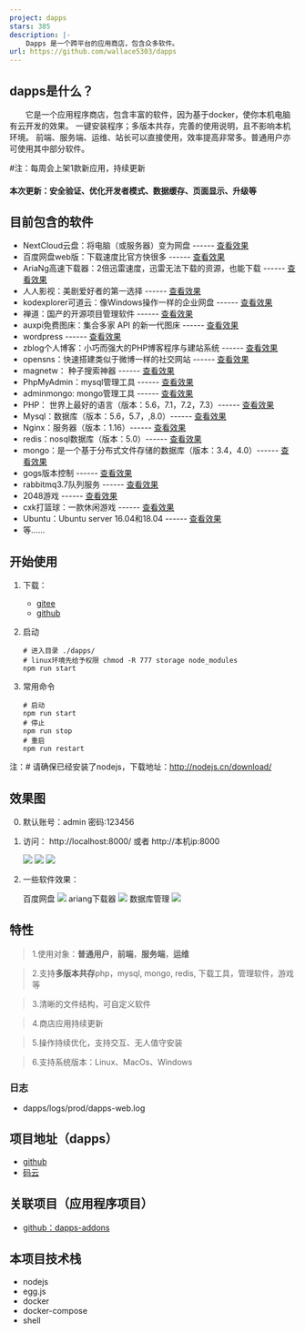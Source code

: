 ```yaml
---
project: dapps
stars: 385
description: |-
    Dapps 是一个跨平台的应用商店，包含众多软件。
url: https://github.com/wallace5303/dapps
---
```


## dapps是什么？
&emsp;&emsp;它是一个应用程序商店，包含丰富的软件，因为基于docker，使你本机电脑有云开发的效果。
一键安装程序；多版本共存，完善的使用说明，且不影响本机环境。
前端、服务端、运维、站长可以直接使用，效率提高非常多。普通用户亦可使用其中部分软件。

#注：每周会上架1款新应用，持续更新

#### 本次更新：安全验证、优化开发者模式、数据缓存、页面显示、升级等

## 目前包含的软件

- NextCloud云盘：将电脑（或服务器）变为网盘 ------ [查看效果](https://github.com/wallace5303/dapps-addons/tree/master/addons/nextcloud)
- 百度网盘web版：下载速度比官方快很多 ------ [查看效果](https://github.com/wallace5303/dapps-addons/blob/master/addons/baidupcs-web/README.md)
- AriaNg高速下载器：2倍迅雷速度，迅雷无法下载的资源，也能下载 ------ [查看效果](https://github.com/wallace5303/dapps-addons/blob/master/addons/ariang/README.md) 
- 人人影视：美剧爱好者的第一选择 ------ [查看效果](https://github.com/wallace5303/dapps-addons/tree/master/addons/rrshare)
- kodexplorer可道云：像Windows操作一样的企业网盘 ------ [查看效果](https://github.com/wallace5303/dapps-addons/tree/master/addons/kodexplorer)
- 禅道：国产的开源项目管理软件 ------ [查看效果](https://github.com/wallace5303/dapps-addons/tree/master/addons/zentao)
- auxpi免费图床：集合多家 API 的新一代图床 ------ [查看效果](https://github.com/wallace5303/dapps-addons/tree/master/addons/auxpi)
- wordpress ------ [查看效果](https://github.com/wallace5303/dapps-addons/blob/master/addons/wordpress/README.md)
- zblog个人博客：小巧而强大的PHP博客程序与建站系统 ------ [查看效果](https://github.com/wallace5303/dapps-addons/tree/master/addons/zblog)
- opensns：快速搭建类似于微博一样的社交网站 ------ [查看效果](https://github.com/wallace5303/dapps-addons/tree/master/addons/opensns)
- magnetw： 种子搜索神器 ------ [查看效果](https://github.com/wallace5303/dapps-addons/blob/master/addons/magnetw21/README.md)
- PhpMyAdmin：mysql管理工具 ------ [查看效果](https://github.com/wallace5303/dapps-addons/blob/master/addons/phpmyadmin/README.md)
- adminmongo: mongo管理工具 ------ [查看效果](https://github.com/wallace5303/dapps-addons/blob/master/addons/adminmongo/README.md)
- PHP： 世界上最好的语言（版本：5.6，7.1，7.2，7.3）------ [查看效果](https://github.com/wallace5303/dapps-addons/blob/master/addons/php-7-2-21/README.md)
- Mysql：数据库（版本：5.6，5.7，,8.0）------ [查看效果](https://github.com/wallace5303/dapps-addons/blob/master/addons/mysql57/README.md)
- Nginx：服务器（版本：1.16）------ [查看效果](https://github.com/wallace5303/dapps-addons/blob/master/addons/nginx116/README.md)
- redis：nosql数据库（版本：5.0）------ [查看效果](https://github.com/wallace5303/dapps-addons/blob/master/addons/redis5/README.md)
- mongo：是一个基于分布式文件存储的数据库（版本：3.4，4.0）------ [查看效果](https://github.com/wallace5303/dapps-addons/blob/master/addons/mongo-4-0-13/README.md)
- gogs版本控制 ------ [查看效果](https://github.com/wallace5303/dapps-addons/blob/master/addons/gogs/README.md)
- rabbitmq3.7队列服务 ------ [查看效果](https://github.com/wallace5303/dapps-addons/blob/master/addons/rabbitmq37/README.md)
- 2048游戏 ------ [查看效果](https://github.com/wallace5303/dapps-addons/blob/master/addons/game-2048/README.md)
- cxk打篮球：一款休闲游戏 ------ [查看效果](https://github.com/wallace5303/dapps-addons/tree/master/addons/cxk-ball)
- Ubuntu：Ubuntu server 16.04和18.04 ------ [查看效果](https://github.com/wallace5303/dapps-addons/tree/master/addons/ubuntu-18-04)
- 等......

## 开始使用

1. 下载：
    - [gitee](https://gitee.com/wallace5303/dapps/releases)
    - [github](https://github.com/wallace5303/dapps/releases)

2. 启动
    ```
    # 进入目录 ./dapps/
    # linux环境先给予权限 chmod -R 777 storage node_modules
    npm run start
    ```
3. 常用命令
    ```
    # 启动
    npm run start
    # 停止
    npm run stop
    # 重启
    npm run restart
    ```

注：# 请确保已经安装了nodejs，下载地址：http://nodejs.cn/download/

## 效果图
0. 默认账号：admin 密码:123456
1. 访问： http://localhost:8000/ 或者 http://本机ip:8000

    ![](https://i.loli.net/2019/10/26/fLmqtePbAHFnksl.png)
    ![](https://i.loli.net/2019/10/26/jScTp4DCKRMfobk.png)
    ![](https://i.loli.net/2019/10/11/yWCI8TQReAMsdpB.png)

2. 一些软件效果：

    百度网盘
    ![](https://i.loli.net/2019/11/06/MDPWZJcGaBpUznr.png)
    ariang下载器
    ![](https://i.loli.net/2019/11/04/RoxOCNnWEdaHFLw.png)
    数据库管理
    ![](https://i.loli.net/2019/10/08/Y2DGjzJ4opiFueM.png)


## 特性
>1.使用对象：**普通用户**，**前端**，**服务端**，**运维**

>2.支持**多版本共存**php，mysql, mongo, redis, 下载工具，管理软件，游戏等

>3.清晰的文件结构，可自定义软件

>4.商店应用持续更新

>5.操作持续优化，支持交互、无人值守安装

>6.支持系统版本：Linux、MacOs、Windows

### 日志
- dapps/logs/prod/dapps-web.log

## 项目地址（dapps）

- [github](https://github.com/wallace5303/dapps)
- [码云](https://gitee.com/wallace5303/dapps)

## 关联项目（应用程序项目）

- [github：dapps-addons](https://github.com/wallace5303/dapps-addons)

## 本项目技术栈
- nodejs
- egg.js
- docker
- docker-compose
- shell

